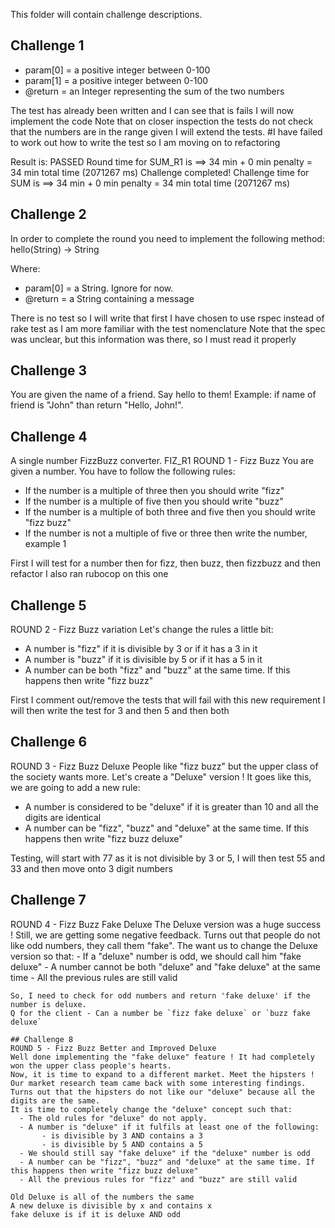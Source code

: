 This folder will contain challenge descriptions.

## Challenge 1
- param[0] = a positive integer between 0-100
- param[1] = a positive integer between 0-100
- @return = an Integer representing the sum of the two numbers

The test has already been written and I can see that is fails
I will now implement the code
Note that on closer inspection the tests do not check that the numbers are in the range given
I will extend the tests.
#I have failed to work out how to write the test so I am moving on to refactoring


Result is: PASSED
Round time for SUM_R1 is ==> 34 min + 0 min penalty = 34 min total time (2071267 ms)
Challenge completed!
Challenge time for SUM is ==> 34 min + 0 min penalty = 34 min total time (2071267 ms)


## Challenge 2
In order to complete the round you need to implement the following method:
     hello(String) -> String

Where:
 - param[0] = a String. Ignore for now.
 - @return = a String containing a message

 There is no test so I will write that first
 I have chosen to use rspec instead of rake test as I am more familiar with the test nomenclature
 Note that the spec was unclear, but this information was there, so I must read it properly

 ## Challenge 3
 You are given the name of a friend. Say hello to them!
 Example: if name of friend is "John" than return "Hello, John!".


 ## Challenge 4
 A single number FizzBuzz converter.
 FIZ_R1
 ROUND 1 - Fizz Buzz
 You are given a number. You have to follow the following rules:
   - If the number is a multiple of three then you should write "fizz"
   - If the number is a multiple of five then you should write "buzz"
   - If the number is a multiple of both three and five then you should write "fizz buzz"
   - If the number is not a multiple of five or three then write the number, example 1


First I will test for a number then for fizz, then buzz, then fizzbuzz and then refactor
I also ran rubocop on this one

## Challenge 5
ROUND 2 - Fizz Buzz variation
Let's change the rules a little bit:
  - A number is "fizz" if it is divisible by 3 or if it has a 3 in it
  - A number is "buzz" if it is divisible by 5 or if it has a 5 in it
  - A number can be both "fizz" and "buzz" at the same time. If this happens then write "fizz buzz"

First I comment out/remove the tests that will fail with this new requirement
I will then write the test for 3 and then 5 and then both

## Challenge 6
ROUND 3 - Fizz Buzz Deluxe
People like "fizz buzz" but the upper class of the society wants more. Let's create a "Deluxe" version !
It goes like this, we are going to add a new rule:
  - A number is considered to be "deluxe" if it is greater than 10 and all the digits are identical
  - A number can be "fizz", "buzz" and "deluxe" at the same time. If this happens then write "fizz buzz deluxe"

  Testing, will start with 77 as it is not divisible by 3 or 5, I will then test 55 and 33 and then move onto 3 digit numbers

  ## Challenge 7
  ROUND 4 - Fizz Buzz Fake Deluxe
  The Deluxe version was a huge success ! Still, we are getting some negative feedback.
  Turns out that people do not like odd numbers, they call them "fake".
  The want us to change the Deluxe version so that:
    - If a "deluxe" number is odd, we should call him "fake deluxe"
    - A number cannot be both "deluxe" and "fake deluxe" at the same time
    - All the previous rules are still valid

    So, I need to check for odd numbers and return 'fake deluxe' if the number is deluxe.
    Q for the client - Can a number be `fizz fake deluxe` or `buzz fake deluxe`

    ## Challenge 8
    ROUND 5 - Fizz Buzz Better and Improved Deluxe
    Well done implementing the "fake deluxe" feature ! It had completely won the upper class people's hearts.
    Now, it is time to expand to a different market. Meet the hipsters !
    Our market research team came back with some interesting findings.
    Turns out that the hipsters do not like our "deluxe" because all the digits are the same.
    It is time to completely change the "deluxe" concept such that:
      - The old rules for "deluxe" do not apply.
      - A number is "deluxe" if it fulfils at least one of the following:
           - is divisible by 3 AND contains a 3
           - is divisible by 5 AND contains a 5
      - We should still say "fake deluxe" if the "deluxe" number is odd
      - A number can be "fizz", "buzz" and "deluxe" at the same time. If this happens then write "fizz buzz deluxe"
      - All the previous rules for "fizz" and "buzz" are still valid

    Old Deluxe is all of the numbers the same
    A new deluxe is divisible by x and contains x
    fake deluxe is if it is deluxe AND odd

